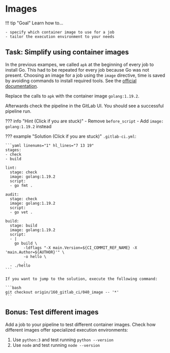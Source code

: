 # Images

!!! tip "Goal"
    Learn how to...

    - specify which container image to use for a job
    - tailor the execution environment to your needs

## Task: Simplify using container images

In the previous exampes, we called `apk` at the beginning of every job to install Go. This had to be repeated for every job because Go was not present. Choosing an image for a job using the `image` directive, time is saved by avoiding commands to install required tools. See the [official documentation](https://docs.gitlab.com/ee/ci/yaml/#image).

Replace the calls to `apk` with the container image `golang:1.19.2`.

Afterwards check the pipeline in the GitLab UI. You should see a successful pipeline run.

??? info "Hint (Click if you are stuck)"
    - Remove `before_script`
    - Add `image: golang:1.19.2` instead

??? example "Solution (Click if you are stuck)"
    `.gitlab-ci.yml`:
    
    ```yaml linenums="1" hl_lines="7 13 19"
    stages:
    - check
    - build

    lint:
      stage: check
      image: golang:1.19.2
      script:
      - go fmt .

    audit:
      stage: check
      image: golang:1.19.2
      script:
      - go vet .

    build:
      stage: build
      image: golang:1.19.2
      script:
      - |
        go build \
            -ldflags "-X main.Version=${CI_COMMIT_REF_NAME} -X 'main.Author=${AUTHOR}'" \
            -o hello \
            .
      - ./hello
    ```
    
    If you want to jump to the solution, execute the following command:

    ```bash
    git checkout origin/160_gitlab_ci/040_image -- '*'
    ```

## Bonus: Test different images

Add a job to your pipeline to test different container images. Check how different images offer specialized execution environments:

1. Use `python:3` and test running `python --version`
1. Use `node` and test running `node --version`
